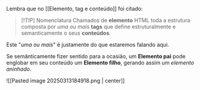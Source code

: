 Lembra que no [[Elemento, tag e conteúdo]] foi citado:

> [!TIP] Nomenclatura
> Chamados de **elemento** HTML toda a estrutura composta por *uma ou mais* **tags** que define estruturalmente e semanticamente o seus **conteúdos**.

Este "*uma ou mais*" é justamente do que estaremos falando aqui.

Se semânticamente fizer sentido para a ocasião, um **Elemento pai** pode englobar em seu conteúdo um **Elemento filho**, gerando assim um *elemento aninhado*.


![[Pasted image 20250313184918.png | center]]